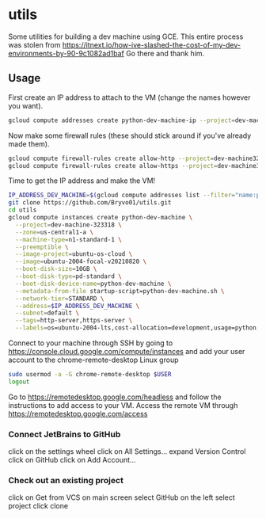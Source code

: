 # utils
Some utilities for building a dev machine using GCE.
This entire process was stolen from https://itnext.io/how-ive-slashed-the-cost-of-my-dev-environments-by-90-9c1082ad1baf
Go there and thank him.
## Usage
First create an IP address to attach to the VM (change the names however you want).
```bash
gcloud compute addresses create python-dev-machine-ip --project=dev-machine-323318 --network-tier=STANDARD --region=us-central1
```
Now make some firewall rules (these should stick around if you've already made them).
```bash
gcloud compute firewall-rules create allow-http --project=dev-machine323318 --direction=INGRESS --network=default --action=ALLOW --rules=tcp:80 --source-ranges=0.0.0.0/0 --target-tags=http-server
gcloud compute firewall-rules create allow-https --project=dev-machine323318 --direction=INGRESS --network=default --action=ALLOW --rules=tcp:443 --source-ranges=0.0.0.0/0 --target-tags=https-server
```
Time to get the IP address and make the VM!
```bash
IP_ADDRESS_DEV_MACHINE=$(gcloud compute addresses list --filter="name:python-dev-machine-ip AND region:us-central1" --format="value(address_range())")
git clone https://github.com/Bryvo01/utils.git
cd utils
gcloud compute instances create python-dev-machine \
  --project=dev-machine-323318 \
  --zone=us-central1-a \
  --machine-type=n1-standard-1 \
  --preemptible \
  --image-project=ubuntu-os-cloud \
  --image=ubuntu-2004-focal-v20210820 \
  --boot-disk-size=10GB \
  --boot-disk-type=pd-standard \
  --boot-disk-device-name=python-dev-machine \
  --metadata-from-file startup-script=python-dev-machine.sh \
  --network-tier=STANDARD \
  --address=$IP_ADDRESS_DEV_MACHINE \
  --subnet=default \
  --tags=http-server,https-server \
  --labels=os=ubuntu-2004-lts,cost-allocation=development,usage=python,configuration=v1-0-0
  ```
  
  Connect to your machine through SSH by going to https://console.cloud.google.com/compute/instances and add your user account to the chrome-remote-desktop Linux group
  ```bash
  sudo usermod -a -G chrome-remote-desktop $USER
  logout
  ```
  
  Go to https://remotedesktop.google.com/headless and follow the instructions to add access to your VM.
  Access the remote VM through https://remotedesktop.google.com/access

### Connect JetBrains to GitHub
click on the settings wheel
click on All Settings...
expand Version Control
click on GitHub
click on Add Account...

### Check out an existing project
click on Get from VCS on main screen
select GitHub on the left
select project
click clone
